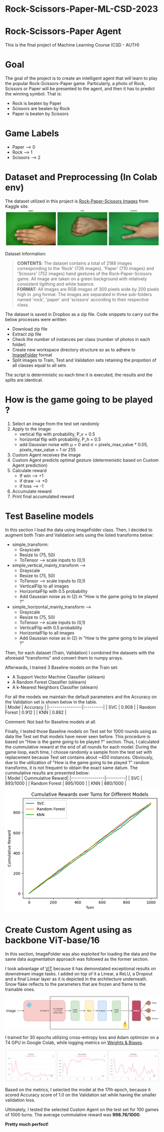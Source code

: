 # Rock-Scissors-Paper-ML-CSD-2023
# Rock-Scissors-Paper Agent
This is the final project of Machine Learning Course (CSD - AUTH)

# Goal
The goal of the project is to create an intelligent agent that will learn to play the popular Rock-Scissors-Paper game. Particularly, a photo of Rock, Scissors or Paper will be presented to the agent, and then it has to predict the winning symbol. That is:
- Rock is beaten by Paper
- Scissors are beaten by Rock
- Paper is beaten by Scissors  
# Game Labels
- Paper --> 0
- Rock --> 1
- Scissors --> 2
# Dataset and Preprocessing (In Colab env)
The dataset utilized in this project is [Rock-Paper-Scissors Images](https://www.kaggle.com/datasets/drgfreeman/rockpaperscissors) from Kaggle site.  
![](https://github.com/nikifori/Rock-Scissors-Paper-ML-CSD-2023/blob/main/artifacts/rock_scissors_paper_images_sample.png)  
  
Dataset Information:  

> **CONTENTS**: The dataset contains a total of 2188 images corresponding to the 'Rock' (726 images), 'Paper' (710 images) and 'Scissors' (752 images) hand gestures of the Rock-Paper-Scissors game. All image are taken on a green background with relatively consistent ligithing and white balance.   
> **FORMAT**: All images are RGB images of 300 pixels wide by 200 pixels high in .png format. The images are separated in three sub-folders named 'rock', 'paper' and 'scissors' according to their respective class.

The dataset is saved in Dropbox as a zip file. Code snippets to carry out the below processes were written:
* Download zip file
* Extract zip file
* Check the number of instances per class (number of photos in each folder)
* Create new workspace directory structure so as to adhere to [ImageFolder](https://pytorch.org/vision/stable/generated/torchvision.datasets.ImageFolder.html) format
* Split images to Train, Test and Validation sets retaining the propotion of all classes equal to all sets  

The script is deterministic so each time it is executed, the results and the splits are identical.

# How is the game going to be played ?
1. Select an image from the test set randomly
2. Apply to the image:
	* vertical flip with probability, P_v = 0.5
	* horizontal flip with probability, P_h = 0.5
	* add Gaussian noise with μ = 0 and σ = pixels_max_value * 0.05, pixels_max_value = 1 or 255
3. Custom Agent receives the image
4. Custom Agent predicts optimal gesture (determenistic based on Custom Agent prediction)
5. Calculate reward
	* If win --> +1
	* if draw --> +0
	* if loss --> -1
6. Accumulate reward
7. Print final accumulated reward

# Test Baseline models
In this section I load the data using ImageFolder class. Then, I decided to augment both Train and Validation sets using the listed transforms below:
* simple_transform:
	* Grayscale
	* Resize to (75, 50)
	* ToTensor --> scale inputs to (0,1)
* simple_vertical_mainly_transform --> 
	* Grayscale
	* Resize to (75, 50)
	* ToTensor --> scale inputs to (0,1)
	* VerticalFlip to all images
	* HorizontalFlip with 0.5 probability
	* Add Gaussian noise as in (2) in "How is the game going to be played ?"
* simple_horizontal_mainly_transform --> 
	* Grayscale
	* Resize to (75, 50)
	* ToTensor --> scale inputs to (0,1)
	* VerticalFlip with 0.5 probability
	* HorizontalFlip to all images
	* Add Gaussian noise as in (2) in "How is the game going to be played ?"  

Then, for each dataset (Train, Validation) I combined the datasets with the aforesaid "transforms" and convert them to numpy arrays.

Afterwards, I trained 3 Baseline models on the Train set:
* A Support Vector Machine Classifier (sklearn)
* A Random Forest Classifier (sklearn)
* A k-Nearest Neighbors Classifier (sklearn)

For all the models we maintain the default parameters and the Accuracy on the Validation set is shown below in the table.  
| Model           | Accuracy |
|-----------------|----------|
| SVC             | 0.908    |
| Random Forest   | 0.912    |
| KNN             | 0.882    |

Comment: Not bad for Baseline models at all.  
  
Finally, I tested those Baseline models on Test set for 1000 rounds using as data the Test set that models have never seen before. This procedure is based on "How is the game going to be played ?" section. Thus, I calculated the cummulative reward at the end of all rounds for each model. During the game loop, each time, I choose randomly a sample from the test set with replacement because Test set contains about ~450 instances. Obviously, due to the utilization of "How is the game going to be played ?" random transforms, it is not frequent to obtain the exact same datum. The cummulative results are presented below:  
| Model           | Cummulative Reward|
|-----------------|----------|
| SVC             | 893/1000		|
| Random Forest   | 895/1000		|
| KNN             | 880/1000		|  

![](https://github.com/nikifori/Rock-Scissors-Paper-ML-CSD-2023/blob/main/artifacts/baseline_models_cummulative_rewards_test.png)  

# Create Custom Agent using as backbone ViT-base/16
In this section, ImageFolder was also exploited for loading the data and the same data augmentation approach was followed as the former section.  
  
I took advantage of [ViT](https://huggingface.co/google/vit-base-patch16-224) because it has demonstated exceptional results on downstream image tasks. I added on top of it a Linear, a ReLU, a Dropout and a final Linear layer as it is depicted in the architecture underneath. Snow flake reflects to the parameters that are frozen and flame to the trainable ones.  

![](https://github.com/nikifori/Rock-Scissors-Paper-ML-CSD-2023/blob/main/artifacts/vit_model_architecture.png)  

I trained for 30 epochs utilizing cross-entropy loss and Adam optimizer on a T4 GPU in Google Colab, while logging metrics on [Weights & Biases](https://wandb.ai/site).  
  
![](https://github.com/nikifori/Rock-Scissors-Paper-ML-CSD-2023/blob/main/artifacts/training_metrics_wandb.png)    
  
Based on the metrics, I selected the model at the 17th epoch, because it scored Accuracy score of 1.0 on the Validation set while having the smaller validation loss.  
  
Ultimately, I tested the selected Custom Agent on the test set for 100 games of 1000 turns. The average cummulative reward was **998.76/1000**.  

  **Pretty much perfect!**




  



